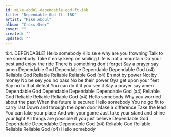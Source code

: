 ```yaml
---
id: mike-abdul-dependable-god-ft-ibk
title: "Dependable God ft. IBK"
artist: "Mike Abdul"
album: "Cross Over"
cover: ""
created: ""
updated: ""
---
```


ti:4. DEPENDABLE]
Hello somebody
Kilo se e why are you frowning
Talk to me somebody
Take it easy keep on smiling
Life is not a mountain
Do your best and enjoy the ride
There is something don't forget
Say a prayer say amen
Dependable God
Dependable
Dependable
Dependable God (x4)
Reliable God
Reliable
Reliable
Reliable God (x4)
Eh not by power
Not by money
No be sey you no pass
No be their power
Oya get upon your feet
Say no to that defeat
You can do it if you see it
Say a prayer say amen
Dependable God
Dependable
Dependable
Dependable God (x4)
Reliable God
Reliable
Reliable
Reliable God (x4)
Hello somebody
Why you worried about the past
When the future is secured
Hello somebody
You no go fit to carry last
Down and through the open door
Make a difference
Take the lead
You can take your place
And win your game
Just take your stand and shine your light
All things are possible if you just believe
Dependable God
Dependable
Dependable
Dependable God (x4)
Reliable God
Reliable
Reliable
Reliable God (x4)
Hello somebody